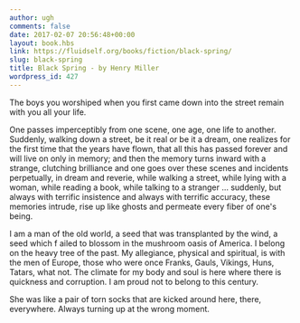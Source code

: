 ```yaml
---
author: ugh
comments: false
date: 2017-02-07 20:56:48+00:00
layout: book.hbs
link: https://fluidself.org/books/fiction/black-spring/
slug: black-spring
title: Black Spring - by Henry Miller
wordpress_id: 427
---
```


The boys you worshiped when you first came down into the street remain with you all your life.

One passes imperceptibly from one scene, one age, one life to another. Suddenly, walking down a street, be it real or be it a dream, one realizes for the first time that the years have flown, that all this has passed forever and will live on only in memory; and then the memory turns inward with a strange, clutching brilliance and one goes over these scenes and incidents perpetually, in dream and reverie, while walking a street, while lying with a woman, while reading a book, while talking to a stranger … suddenly, but always with terrific insistence and always with terrific accuracy, these memories intrude, rise up like ghosts and permeate every fiber of one's being.

I am a man of the old world, a seed that was transplanted by the wind, a seed which f ailed to blossom in the mushroom oasis of America. I belong on the heavy tree of the past. My allegiance, physical and spiritual, is with the men of Europe, those who were once Franks, Gauls, Vikings, Huns, Tatars, what not. The climate for my body and soul is here where there is quickness and corruption. I am proud not to belong to this century.

She was like a pair of torn socks that are kicked around here, there, everywhere. Always turning up at the wrong moment.

